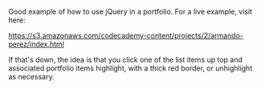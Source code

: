 Good example of how to use jQuery in a portfolio. For a live example, visit here:

https://s3.amazonaws.com/codecademy-content/projects/2/armando-perez/index.html

If that's down, the idea is that you click one of the list items up top and associated portfolio items highlight, with a thick red border, or unhighlight as necessary.
